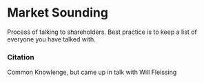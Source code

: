 # Market Sounding

Process of talking to shareholders. Best practice is to keep a list of everyone you have talked with. 

### Citation
Common Knowlenge, but came up in talk with Will Fleissing
